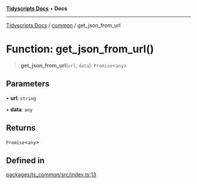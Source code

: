 [**Tidyscripts Docs**](../../../README.md) • **Docs**

***

[Tidyscripts Docs](../../../globals.md) / [common](../README.md) / get\_json\_from\_url

# Function: get\_json\_from\_url()

> **get\_json\_from\_url**(`url`, `data`): `Promise`\<`any`\>

## Parameters

• **url**: `string`

• **data**: `any`

## Returns

`Promise`\<`any`\>

## Defined in

[packages/ts\_common/src/index.ts:13](https://github.com/sheunaluko/tidyscripts/blob/master/packages/ts_common/src/index.ts#L13)
